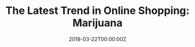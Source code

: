 ---
archived_link: https://web.archive.org/web/20210616210031/https://futurism.com/neoscope/americans-buying-weed-online
article: 'Were obsessed with buying anything we need online. Art supplies. Vitamins.
  Adult diapers. All to your door in an anonymous box, and without the need to avert
  your gaze from the cashier. Apparently, marijuana is no exception -- Americans are
  buying weed online in droves. This news comes courtesy of a study published today
  in the American Journal of Preventive Medicine. It marks the first time anyone has
  analyzed online marijuana sales by looking at internet searches and the resulting
  links. For their study into Americans online pot-purchasing behavior, the research
  team started -- where else?-- with Google. Specifically, they looked at searches
  on the platform between January 2005 and June 2017, excluding those from the U.S.s
  six least-populated states. Advertisement Advertisement First, they isolated all
  the searches including terms such as "marijuana," and "weed" in combination with
  "buy," "shop," or "order." From that list, they eliminated searches that were clearly
  unrelated or off-topic, such as "order weed killer." This left them with 12 terms
  tied to the thing they actually wanted: buying marijuana through the internet. Next,
  they looked at how often people searched those terms each month. They found that,
  in the 12 years they studied, searches tied to buying weed online increased by 199
  percent relative to all searches on the internet. In June 2017, the numbers soared
  as *high* as 2.4 million in a single month. The searches werent restricted to particular
  parts of the country -- all but two states the researchers analyzed saw a growing
  number of searches each month. Not content to simply track search totals, the intrepid
  team also wanted to know where their list of terms would take them online. You know,
  for research. Advertisement Advertisement In July 2017, they typed each of their
  pre-determined keywords into Google, hit "search," and analyzed the first two pages
  worth of links. Of those links, 41 percent were to retailers offering mail-order
  marijuana. For two-thirds of the searches, the very first link led to such a retailer.
  Their conclusion: People arent just searching for weed online. Theyre finding it.
  This wouldnt be a problem if buying weed were the same as, say, buying shoes or
  electronics. Though nine states and Washington D.C. now permit recreational marijuana
  use, none permit its sale online. Buying online may be more convenient, but there
  are good reasons why its not allowed. When people buy online, states might miss
  out on the major financial benefit of legalizing recreational marijuana: taxes.
  Advertisement Advertisement Even more importantly, its harder to regulate who is
  buying the weed. In states where marijuana is legal, buyers must be 21 or older,
  and its far easier for those below that limit to fake their ages online than in
  person. The studys authors noted in a press release that public health leaders must
  intervene to prevent these sales, perhaps by convincing internet service providers
  (ISPs) to remove mail-order weed retailers from search engines. Of course, that
  wouldnt stop teenagers from purchasing weed if they were really determined to get
  it. But as U.S. states relax their marijuana laws, the nation needs to take precautions
  to keep the drug out of the hands of people who shouldnt have it. Addressing mail-order
  marijuana seems like a pretty good place to start. As a Futurism reader, we invite
  you join the Singularity Global Community, our parent companys forum to discuss
  futuristic science & technology with like-minded people from all over the world.
  Its free to join, sign up now! Advertisement Advertisement'
date: '2018-03-22T00:00:00Z'
image:
  focal_point: Smart
original_link: https://futurism.com/neoscope/americans-buying-weed-online
summary: Were obsessed with buying anything we need online. Art supplies. Vitamins.
  Adult diapers. All to your door in an anonymous box, and without the need to avert
  your gaze from the cashier. Apparently, marijuana is no exception -- Americans are
  buying weed online in droves. This news comes courtesy of...
title: 'The Latest Trend in Online Shopping: Marijuana'
---